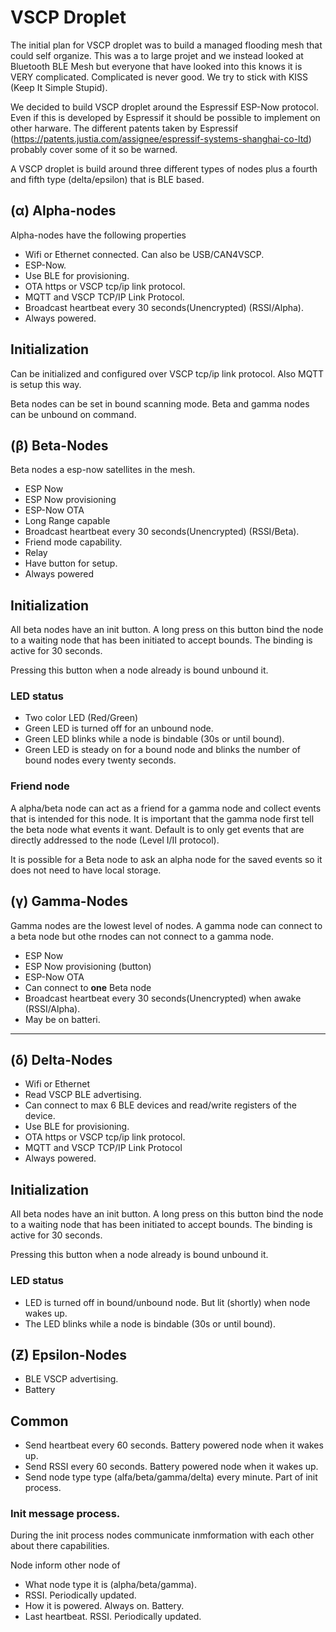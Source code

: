# VSCP Droplet

The initial plan for VSCP droplet was to build a managed flooding mesh that could self organize. This was a to large projet and we instead looked at Bluetooth BLE Mesh but everyone that have looked into this knows it is VERY complicated. Complicated is never good. We try to stick with KISS (Keep It Simple Stupid).

We decided to build VSCP droplet around the Espressif ESP-Now protocol. Even if this is developed by Espressif it should be possible to implement on other harware. The different patents taken by Espressif (https://patents.justia.com/assignee/espressif-systems-shanghai-co-ltd) probably cover some of it so be warned.

A VSCP droplet is build around three different types of nodes plus a fourth and fifth type (delta/epsilon) that is BLE based.

## (α) Alpha-nodes
Alpha-nodes have the following properties

* Wifi or Ethernet connected. Can also be USB/CAN4VSCP.
* ESP-Now.
* Use BLE for provisioning.
* OTA https or VSCP tcp/ip link protocol.
* MQTT and VSCP TCP/IP Link Protocol.
* Broadcast heartbeat every 30 seconds(Unencrypted) (RSSI/Alpha).
* Always powered.

## Initialization

Can be initialized and configured over VSCP tcp/ip link protocol. Also MQTT is setup this way.

Beta nodes can be set in bound scanning mode. Beta and gamma nodes can be unbound on command.

## (β) Beta-Nodes

Beta nodes a esp-now satellites in the mesh.

* ESP Now
* ESP Now provisioning
* ESP-Now OTA
* Long Range capable
* Broadcast heartbeat every 30 seconds(Unencrypted) (RSSI/Beta).
* Friend mode capability.
* Relay
* Have button for setup.
* Always powered

## Initialization

All beta nodes have an init button. A long press on this button bind the node to a waiting node that has been initiated to accept bounds. The binding is active for 30 seconds.

Pressing this button when a node already is bound unbound it.

### LED status
* Two color LED (Red/Green)
* Green LED is turned off for an unbound node.
* Green LED blinks while a node is bindable (30s or until bound). 
* Green LED is steady on for a bound node and blinks the number of bound nodes every twenty seconds.

### Friend node
A alpha/beta node can act as a friend for a gamma node and collect events that is intended for this node. It is important that the gamma node first tell the beta node what events it want. Default is to only get events that 
are directly addressed to the node (Level I/II protocol).

It is possible for  a Beta node to ask an alpha node for the saved events so it does not need to have local storage.

## (γ) Gamma-Nodes

Gamma nodes are the lowest level of nodes. A gamma node can connect to a beta node but othe rnodes can not connect to a gamma node.

* ESP Now
* ESP Now provisioning (button)
* ESP-Now OTA
* Can connect to **one** Beta node
* Broadcast heartbeat every 30 seconds(Unencrypted) when awake (RSSI/Alpha).
* May be on batteri.

-----

## (δ) Delta-Nodes 

* Wifi or Ethernet
* Read VSCP BLE advertising.
* Can connect to max 6 BLE devices and read/write registers of the device.
* Use BLE for provisioning.
* OTA https or VSCP tcp/ip link protocol.
* MQTT and VSCP TCP/IP Link Protocol
* Always powered.

## Initialization

All beta nodes have an init button. A long press on this button bind the node to a waiting node that has been initiated to accept bounds. The binding is active for 30 seconds.

Pressing this button when a node already is bound unbound it.

### LED status
* LED is turned off in bound/unbound node. But lit (shortly) when node wakes up.
* The LED blinks while a node is bindable (30s or until bound). 

## (Ƶ) Epsilon-Nodes

* BLE VSCP advertising.
* Battery

## Common
* Send heartbeat every 60 seconds. Battery powered node when it wakes up.
* Send RSSI every 60 seconds. Battery powered node when it wakes up.
* Send node type type (alfa/beta/gamma/delta) every minute. Part of init process.

### Init message process.

During the init process nodes communicate inmformation with each other about there capabilities.

Node inform other node of

* What node type it is (alpha/beta/gamma).
* RSSI. Periodically updated.
* How it is powered. Always on. Battery.
* Last heartbeat. RSSI. Periodically updated.